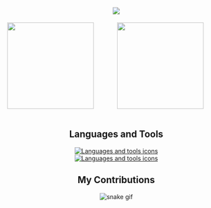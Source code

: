<h1 align="center">
    <img src="https://readme-typing-svg.herokuapp.com/?font=Roboto&color=7aa2f7&size=35&center=true&vCenter=true&width=500&height=70&duration=4000&lines=Hi+There!+👋;+I'm+Florian+Ariasu!;" />
</h1>

<div>
  <a href="https://github.com/florianAriasu/github-readme-stats">
    <img height=200 align="left" src="https://github-readme-stats.vercel.app/api?username=florianAriasu&show_icons=true&theme=tokyonight" /> 
  </a>
  <div align="center">
    <a href="https://github.com/florianAriasu/convoychat">
      <img height=200 align="center" src="https://github-readme-stats.vercel.app/api/top-langs?username=florianAriasu&layout=compact&langs_count=8&theme=tokyonight" />
    </a>
  </div>
</div>
<br>

<h2 align=center>Languages and Tools</h2>

<p align="center">
  <a href="https://skillicons.dev">
    <img src="https://skillicons.dev/icons?i=c,cpp,java&theme=dark" alt="Languages and tools icons"/><br>
    <img src="https://skillicons.dev/icons?i=git,github,docker,neovim,bash,linux,ubuntu,md&theme=dark" alt="Languages and tools icons"/>
  </a>
</p>

<h2 align=center>My Contributions</h2>

<div align="center">
    
  ![snake gif](https://github.com/florianAriasu/florianAriasu/blob/output/github-snake-dark.svg)
</div>
